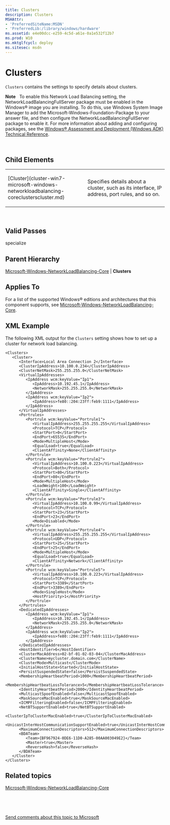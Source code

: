 ```yaml
---
title: Clusters
description: Clusters
MSHAttr:
- 'PreferredSiteName:MSDN'
- 'PreferredLib:/library/windows/hardware'
ms.assetid: e4e00dcc-e259-4c5d-a61e-0a1e532f12b7
ms.prod: W10
ms.mktglfcycl: deploy
ms.sitesec: msdn
---
```


# Clusters


`Clusters` contains the settings to specify details about clusters.

**Note**  
To enable this Network Load Balancing setting, the NetworkLoadBalancingFullServer package must be enabled in the Windows® image you are installing. To do this, use Windows System Image Manager to add the Microsoft-Windows-Foundation-Package to your answer file, and then configure the NetworkLoadBalancingFullServer package to enable it. For more information about adding and configuring packages, see the [Windows® Assessment and Deployment (Windows ADK) Technical Reference](http://go.microsoft.com/fwlink/?LinkId=206587).

 

## Child Elements


<table>
<colgroup>
<col width="50%" />
<col width="50%" />
</colgroup>
<tbody>
<tr class="odd">
<td><p>[Cluster](cluster-win7-microsoft-windows-networkloadbalancing-coreclusterscluster.md)</p></td>
<td><p>Specifies details about a cluster, such as its interface, IP address, port rules, and so on.</p></td>
</tr>
</tbody>
</table>

 

## Valid Passes


specialize

## Parent Hierarchy


[Microsoft-Windows-NetworkLoadBalancing-Core](microsoft-windows-networkloadbalancing-core-win7-microsoft-windows-networkloadbalancing-core.md) | **Clusters**

## Applies To


For a list of the supported Windows® editions and architectures that this component supports, see [Microsoft-Windows-NetworkLoadBalancing-Core](microsoft-windows-networkloadbalancing-core-win7-microsoft-windows-networkloadbalancing-core.md).

## XML Example


The following XML output for the `Clusters` setting shows how to set up a cluster for network load balancing.

``` syntax
<Clusters>
   <Cluster>
      <Interface>Local Area Connection 2</Interface>
      <ClusterIpAddress>10.100.0.234</ClusterIpAddress>
      <ClusterNetMask>255.255.255.0</ClusterNetMask>
      <VirtualIpAddresses>
         <IpAddress wcm:keyValue="Ip1">
            <IpAddress>10.192.45.1</IpAddress>
            <NetworkMask>255.255.255.0</NetworkMask>
         </IpAddress>
         <IpAddress wcm:keyValue="Ip2">
            <IpAddress>fe80::204:23ff:feb9:1111</IpAddress>
         </IpAddress>
      </VirtualIpAddresses>
      <Portrules>
         <Portrule wcm:keyValue="Portrule1">
            <VirtualIpAddress>255.255.255.255</VirtualIpAddress>
            <Protocol>TCP</Protocol>
            <StartPort>0</StartPort>
            <EndPort>65535</EndPort>
            <Mode>MultipleHost</Mode>
            <EqualLoad>true</EqualLoad>
            <ClientAffinity>None</ClientAffinity>
         </Portrule>
         <Portrule wcm:keyValue="Portrule2">
            <VirtualIpAddress>10.100.0.223</VirtualIpAddress>
            <Protocol>Both</Protocol>
            <StartPort>80</StartPort>
            <EndPort>80</EndPort>
            <Mode>MultipleHost</Mode>
            <LoadWeight>100</LoadWeight>
            <ClientAffinity>Single</ClientAffinity>
         </Portrule>
         <Portrule wcm:keyValue="Portrule3">
            <VirtualIpAddress>10.100.0.99</VirtualIpAddress>
            <Protocol>TCP</Protocol>
            <StartPort>23</StartPort>
            <EndPort>23</EndPort>
            <Mode>Disabled</Mode>
         </Portrule>
         <Portrule wcm:keyValue="Portrule4">
            <VirtualIpAddress>255.255.255.255</VirtualIpAddress>
            <Protocol>UDP</Protocol>
            <StartPort>25</StartPort>
            <EndPort>25</EndPort>
            <Mode>MultipleHost</Mode>
            <EqualLoad>true</EqualLoad>
            <ClientAffinity>Network</ClientAffinity>
         </Portrule>
         <Portrule wcm:keyValue="Portrule5">
            <VirtualIpAddress>10.100.0.223</VirtualIpAddress>
            <Protocol>TCP</Protocol>
            <StartPort>3389</StartPort>
            <EndPort>3389</EndPort>
            <Mode>SingleHost</Mode>
            <HostPriority>1</HostPriority>
         </Portrule>
      </Portrules>
      <DedicatedIpAddresses>
         <IpAddress wcm:keyValue="Ip1">
            <IpAddress>10.192.45.1</IpAddress>
            <NetworkMask>255.255.255.0</NetworkMask>
         </IpAddress>
         <IpAddress wcm:keyValue="Ip2">
            <IpAddress>fe80::204:23ff:feb9:1111</IpAddress>
         </IpAddress>
      </DedicatedIpAddresses>
      <HostIdentifier>6</HostIdentifier>
      <ClusterMacAddress>02-bf-01-02-03-04</ClusterMacAddress>
      <ClusterName>mycluster.domain.com</ClusterName>
      <ClusterMode>Multicast</ClusterMode>
      <InitialHostState>Started</InitialHostState>
      <PersistSuspendedState>false</PersistSuspendedState>
      <MembershipHeartbeatPeriod>1000</MembershipHeartbeatPeriod>
      <MembershipHeartbeatLossTolerance>5</MembershipHeartbeatLossTolerance>
      <IdentityHeartbeatPeriod>2000</IdentityHeartbeatPeriod>
      <MulticastSpoofEnabled>false</MulticastSpoofEnabled>
      <MaskSourceMacEnabled>true</MaskSourceMacEnabled>
      <ICMPFilteringEnabled>false</ICMPFilteringEnabled>
      <NetBTSupportEnabled>true</NetBTSupportEnabled>
      <ClusterIpToClusterMacEnabled>true</ClusterIpToClusterMacEnabled>
      <UnicastInterHostCommunicationSupportEnabled>true</UnicastInterHostCommunicationSupportEnabled>
      <MaximumConnectionDescriptors>512</MaximumConnectionDescriptors>
      <BDATeam>
         <Team>{BF967924-0DE6-11D0-A285-00AA003049E2}</Team>
         <Master>true</Master>
         <ReverseHash>false</ReverseHash>
      </BDATeam>
   </Cluster>
</Clusters>
```

## Related topics


[Microsoft-Windows-NetworkLoadBalancing-Core](microsoft-windows-networkloadbalancing-core-win7-microsoft-windows-networkloadbalancing-core.md)

 

 

[Send comments about this topic to Microsoft](mailto:wsddocfb@microsoft.com?subject=Documentation%20feedback%20%5Bp_unattend\p_unattend%5D:%20Clusters%20%20RELEASE:%20%2810/3/2016%29&body=%0A%0APRIVACY%20STATEMENT%0A%0AWe%20use%20your%20feedback%20to%20improve%20the%20documentation.%20We%20don't%20use%20your%20email%20address%20for%20any%20other%20purpose,%20and%20we'll%20remove%20your%20email%20address%20from%20our%20system%20after%20the%20issue%20that%20you're%20reporting%20is%20fixed.%20While%20we're%20working%20to%20fix%20this%20issue,%20we%20might%20send%20you%20an%20email%20message%20to%20ask%20for%20more%20info.%20Later,%20we%20might%20also%20send%20you%20an%20email%20message%20to%20let%20you%20know%20that%20we've%20addressed%20your%20feedback.%0A%0AFor%20more%20info%20about%20Microsoft's%20privacy%20policy,%20see%20http://privacy.microsoft.com/default.aspx. "Send comments about this topic to Microsoft")





